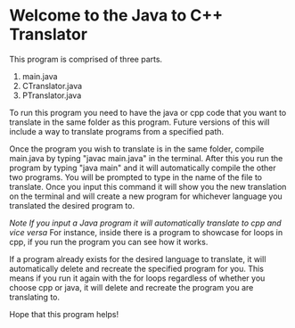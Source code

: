 # Welcome to the Java to C++ Translator

This program is comprised of three parts.

1. main.java
2. CTranslator.java
3. PTranslator.java

To run this program you need to have the java or cpp code that you want to translate in the same folder as this program.
Future versions of this will include a way to translate programs from a specified path.

Once the program you wish to translate is in the same folder,
compile main.java by typing "javac main.java" in the terminal.
After this you run the program by typing "java main"
and it will automatically compile the other two programs.
You will be prompted to type in the name of the file to translate.
Once you input this command it will show you the new translation on the terminal
and will create a new program for whichever language you translated
the desired program to.

*Note If you input a Java program it will automatically translate to cpp and vice versa*
For instance, inside there is a program to showcase for loops in cpp,
if you run the program you can see how it works.

If a program already exists for the desired language to translate,
it will automatically delete and recreate the specified program for you.
This means if you run it again with the for loops regardless of whether you choose cpp or java,
it will delete and recreate the program you are translating to.

Hope that this program helps!
